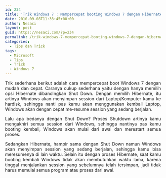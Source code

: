 ```yaml
---
id: 234
title: 'Trik Windows 7 : Mempercepat booting Windows 7 dengan Hibernate'
date: 2010-09-08T11:33:45+00:00
author: Nesaci
layout: post
guid: https://nesaci.com/?p=234
permalink: /trik-windows-7-mempercepat-booting-windows-7-dengan-hibernate/
categories:
  - Tips dan Trick
tags:
  - Microsoft
  - Tips
  - Trick
  - Windows 7
---
```

<p style="text-align: justify;">
  Trik sederhana berikut adalah cara mempercepat boot Windows 7 dengan mudah dan cepat. Caranya cukup sederhana yaitu dengan hanya memilih opsi Hibernate dibandingkan Shut Down. Dengan memilih Hibernate, itu artinya Windows akan menyimpan session dari Laptop/Komputer kamu ke hardisk, sehingga nanti pas kamu akan menggunakan kembali Laptop, Windows akan dengan cepat me-resume session yang sedang berjalan.
</p>

<p style="text-align: justify;">
  Lalu apa bedanya dengan Shut Down? Proses Shutdown artinya kamu mengakhiri semua session dari Windows, sehingga nantinya pas kamu booting kembali, Windows akan mulai dari awal dan merestart semua proses.
</p>

<p style="text-align: justify;">
  Sedangkan Hibernate, hampir sama dengan Shut Down namun Windows akan menyimpan session yang sedang berjalan, sehingga kamu bisa meresumenya di lain waktu. Selain itu dengan proses Hibernate, saat kamu booting kembali Windows tidak akan membutuhkan waktu lama, karena tinggal menjalankan session yang sebelumnya telah tersimpan, jadi tidak harus memulai semua program atau proses dari awal.
</p>